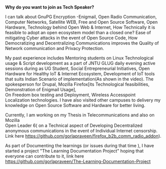 **Why do you want to join as Tech Speaker?**


I can talk about GnuPG Encryption -Enigmail, Open Radio Communication, Computer 
Networks, Satellite WEB, Free and Open Source Software,
Open Hardware,  Technology behind Open Web & Internet, How Technically it is 
feasible to adopt an open ecosystem model than a closed one? 
Ease of mitigating  Cyber attacks in the event of Open Source Code, How 
Democratizing and Decentralizing Communications improves the Quality of Network 
communication and Privacy Protection.

My past experience includes Mentoring students on Linux Technological usage & 
Script development as a part of  JNTU GLUG daily evening active sessions during 
as UG Student, Social Entrepreneurial Initiatives,  Open Hardware for Healthy 
IoT & Internet Ecosystem, Development of IoT tools that suits Indian Scenario of
implementation(As shown in the video).  The spokesperson for Drupal, Mozilla 
Firefox[its Technological feasibilities, Demonstration of Enigmail Usage],  
On Freedom box testing and Deployment, Wireless Accesspoint Localization 
technologies.  I have also visited other campuses to delivery my knowledge on
Open Source Software and Hardware for better living.

Currently, I am working on my Thesis in Telecommunications and also on Mozilla  
Open Leader 6( on a Technical aspect of Developing Decentralized anonymous
communications in the event of Individual Internet censorship. Link here 
https://github.com/gorlapraveen/firefox_b2b_comm_radio_addon). 

As part of Documenting the learnings (or issues during that time ), I have 
started a project "The Learning Documentation Project" hoping that everyone
can contribute to it, link here https://github.com/gorlapraveen/The-Learning-Documentation-Project
